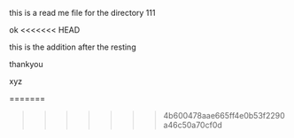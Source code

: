 this is a read me file for the directory 111




ok
<<<<<<< HEAD
 


this is the addition after the resting 



thankyou




 xyz
  
=======
>>>>>>> 4b600478aae665ff4e0b53f2290a46c50a70cf0d

